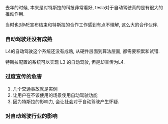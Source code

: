去年的时候, 本来是对特斯拉的科技非常看好, tesla对于自动驾驶真的是有很大的推动作用.

当时也对ME宣布结束和特斯拉的合作工作感到有点不理解, 这么大的合作伙伴.

### 自动驾驶还没有成熟

L4的自动驾驶这个系统还没有成熟, 从硬件层面到算法层面, 都需要积累和试错.

特斯拉配置的系统可以实现 L3 的自动驾驶, 但是却宣传为L4.


### 过度宣传的危害
1. 几个交通事故就是实例
2. 让用户在不该使用的场景使用自动驾驶功能
3. 因为特斯拉的影响力, 会让社会对于自动驾驶产生怀疑.


### 对自动驾驶行业的影响

